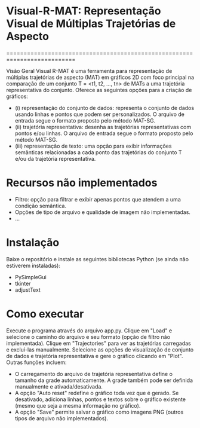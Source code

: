 # Visual-R-MAT: Representação Visual de Múltiplas Trajetórias de Aspecto
==========================================================================

Visão Geral
Visual R-MAT é uma ferramenta para representação de múltiplas trajetórias de aspecto (MAT) em gráficos 2D com foco principal na comparação de um conjunto T = <t1, t2, ..., tn> de MATs a uma trajetória representativa do conjunto. Oferece as seguintes opções para a criação de gráficos:
- (i) representação do conjunto de dados: representa o conjunto de dados usando linhas e pontos que podem ser personalizados. O arquivo de entrada segue o formato proposto pelo método MAT-SG.
- (ii) trajetória representativa: desenha as trajetórias representativas com pontos e/ou linhas. O arquivo de entrada segue o formato proposto pelo método MAT-SG.
- (iii) representação de texto: uma opção para exibir informações semânticas relacionadas a cada ponto das trajetórias do conjunto T e/ou da trajetória representativa.

# Recursos não implementados
- Filtro: opção para filtrar e exibir apenas pontos que atendem a uma condição semântica.
- Opções de tipo de arquivo e qualidade de imagem não implementadas.
- ...

# Instalação
Baixe o repositório e instale as seguintes bibliotecas Python (se ainda não estiverem instaladas):
- PySimpleGui
- tkinter
- adjustText

# Como executar
Execute o programa através do arquivo app.py. Clique em "Load" e selecione o caminho do arquivo e seu formato (opção de filtro não implementada). Clique em "Trajectories" para ver as trajetórias carregadas e excluí-las manualmente. Selecione as opções de visualização de conjunto de dados e trajetória representativa e gere o gráfico clicando em "Plot". Outras funções incluem:
- O carregamento do arquivo de trajetória representativa define o tamanho da grade automaticamente. A grade também pode ser definida manualmente e ativada/desativada.
- A opção "Auto reset" redefine o gráfico toda vez que é gerado. Se desativado, adiciona linhas, pontos e textos sobre o gráfico existente (mesmo que seja a mesma informação no gráfico).
- A opção "Save" permite salvar o gráfico como imagens PNG (outros tipos de arquivo não implementados).
